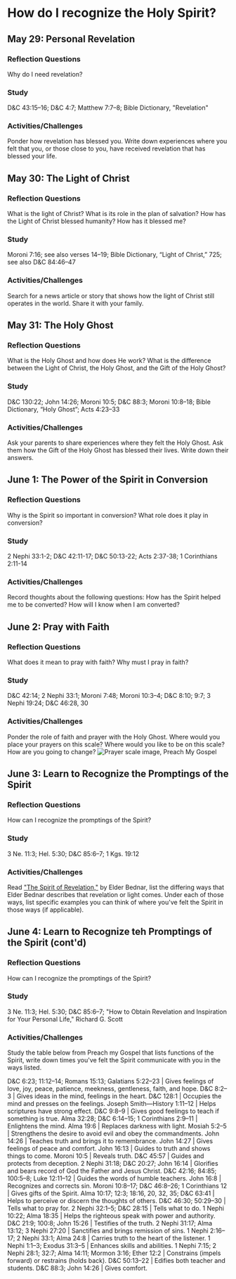 # How do I recognize the Holy Spirit?

## May 29: Personal Revelation

### Reflection Questions

Why do I need revelation?

### Study

D&C 43:15–16; D&C 4:7; Matthew 7:7–8; Bible Dictionary, "Revelation"

### Activities/Challenges

Ponder how revelation has blessed you. Write down experiences where you felt that you, or those close to you, have received revelation that has blessed your life.

## May 30: The Light of Christ

### Reflection Questions

What is the light of Christ? What is its role in the plan of salvation? How has the Light of Christ blessed humanity? How has it blessed me?

### Study

Moroni 7:16; see also verses 14–19; Bible Dictionary, “Light of Christ,” 725; see also D&C 84:46–47

### Activities/Challenges

Search for a news article or story that shows how the light of Christ still operates in the world. Share it with your family.

## May 31: The Holy Ghost

### Reflection Questions

What is the Holy Ghost and how does He work? What is the difference between the Light of Christ, the Holy Ghost, and the Gift of the Holy Ghost?

### Study

D&C 130:22; John 14:26; Moroni 10:5; D&C 88:3; Moroni 10:8–18; Bible Dictionary, “Holy Ghost”; Acts 4:23–33

### Activities/Challenges

Ask your parents to share experiences where they felt the Holy Ghost. Ask them how the Gift of the Holy Ghost has blessed their lives. Write down their answers.

## June 1: The Power of the Spirit in Conversion

### Reflection Questions

Why is the Spirit so important in conversion? What role does it play in conversion?

### Study

2 Nephi 33:1-2; D&C 42:11-17; D&C 50:13-22; Acts 2:37-38; 1 Corinthians 2:11-14

### Activities/Challenges

Record thoughts about the following questions: How has the Spirit helped me to be converted? How will I know when I am converted?

## June 2: Pray with Faith

### Reflection Questions

What does it mean to pray with faith? Why must I pray in faith? 

### Study

D&C 42:14; 2 Nephi 33:1; Moroni 7:48; Moroni 10:3–4; D&C 8:10; 9:7; 3 Nephi 19:24; D&C 46:28, 30

### Activities/Challenges

Ponder the role of faith and prayer with the Holy Ghost. Where would you place your prayers on this scale? Where would you like to be on this scale? How are you going to change? ![Prayer scale image, Preach My Gospel](https://www.lds.org/bc/content/shared/content/images/gospel-library/manual/36617_000_004_03-prayerScale.gif)

## June 3: Learn to Recognize the Promptings of the Spirit

### Reflection Questions

How can I recognize the promptings of the Spirit?

### Study

3 Ne. 11:3; Hel. 5:30; D&C 85:6–7; 1 Kgs. 19:12

### Activities/Challenges

Read ["The Spirit of Revelation,"](https://www.lds.org/general-conference/2011/04/the-spirit-of-revelation?lang=eng&) by Elder Bednar, list the differing ways that Elder Bednar describes that revelation or light comes. Under each of those ways, list specific examples you can think of where you've felt the Spirit in those ways (if applicable).

## June 4: Learn to Recognize teh Promptings of the Spirit (cont'd)

### Reflection Questions

How can I recognize the promptings of the Spirit?

### Study

3 Ne. 11:3; Hel. 5:30; D&C 85:6–7; "How to Obtain Revelation and Inspiration for Your Personal Life," Richard G. Scott

### Activities/Challenges

Study the table below from Preach my Gospel that lists functions of the Spirit, write down times you've felt the Spirit communicate with you in the ways listed.

D&C 6:23; 11:12–14; Romans 15:13; Galatians 5:22–23 | Gives feelings of love, joy, peace, patience, meekness, gentleness, faith, and hope.
D&C 8:2–3 | Gives ideas in the mind, feelings in the heart.
D&C 128:1 | Occupies the mind and presses on the feelings.
Joseph Smith—History 1:11–12 | Helps scriptures have strong effect.
D&C 9:8–9 | Gives good feelings to teach if something is true.
Alma 32:28; D&C 6:14–15; 1 Corinthians 2:9–11 | Enlightens the mind.
Alma 19:6 | Replaces darkness with light.
Mosiah 5:2–5 | Strengthens the desire to avoid evil and obey the commandments.
John 14:26 | Teaches truth and brings it to remembrance.
John 14:27 | Gives feelings of peace and comfort.
John 16:13 | Guides to truth and shows things to come.
Moroni 10:5 | Reveals truth.
D&C 45:57 | Guides and protects from deception.
2 Nephi 31:18; D&C 20:27; John 16:14 | Glorifies and bears record of God the Father and Jesus Christ.
D&C 42:16; 84:85; 100:5–8; Luke 12:11–12 | Guides the words of humble teachers.
John 16:8 | Recognizes and corrects sin.
Moroni 10:8–17; D&C 46:8–26; 1 Corinthians 12 | Gives gifts of the Spirit.
Alma 10:17; 12:3; 18:16, 20, 32, 35; D&C 63:41 | Helps to perceive or discern the thoughts of others.
D&C 46:30; 50:29–30 | Tells what to pray for.
2 Nephi 32:1–5; D&C 28:15 | Tells what to do.
1 Nephi 10:22; Alma 18:35 | Helps the righteous speak with power and authority.
D&C 21:9; 100:8; John 15:26 | Testifies of the truth.
2 Nephi 31:17; Alma 13:12; 3 Nephi 27:20 | Sanctifies and brings remission of sins.
1 Nephi 2:16–17; 2 Nephi 33:1; Alma 24:8 | Carries truth to the heart of the listener.
1 Nephi 1:1–3; Exodus 31:3–5 | Enhances skills and abilities.
1 Nephi 7:15; 2 Nephi 28:1; 32:7; Alma 14:11; Mormon 3:16; Ether 12:2 | Constrains (impels forward) or restrains (holds back).
D&C 50:13–22 | Edifies both teacher and students.
D&C 88:3; John 14:26 | Gives comfort.
